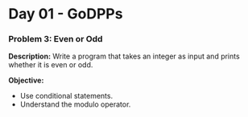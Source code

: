 # Day 01 - GoDPPs

### Problem 3: Even or Odd
**Description:**
Write a program that takes an integer as input and prints whether it is even or odd.

**Objective:**
- Use conditional statements.
- Understand the modulo operator.